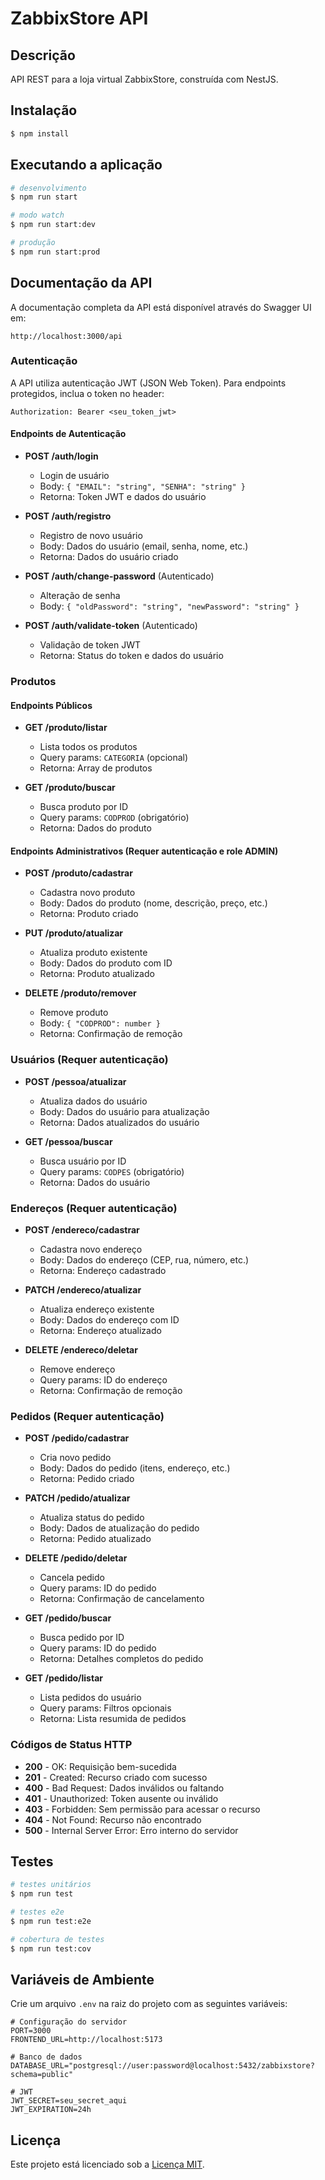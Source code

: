 # ZabbixStore API

## Descrição

API REST para a loja virtual ZabbixStore, construída com NestJS.

## Instalação

```bash
$ npm install
```

## Executando a aplicação

```bash
# desenvolvimento
$ npm run start

# modo watch
$ npm run start:dev

# produção
$ npm run start:prod
```

## Documentação da API

A documentação completa da API está disponível através do Swagger UI em:

```
http://localhost:3000/api
```

### Autenticação

A API utiliza autenticação JWT (JSON Web Token). Para endpoints protegidos, inclua o token no header:

```
Authorization: Bearer <seu_token_jwt>
```

#### Endpoints de Autenticação

- **POST /auth/login**

  - Login de usuário
  - Body: `{ "EMAIL": "string", "SENHA": "string" }`
  - Retorna: Token JWT e dados do usuário

- **POST /auth/registro**

  - Registro de novo usuário
  - Body: Dados do usuário (email, senha, nome, etc.)
  - Retorna: Dados do usuário criado

- **POST /auth/change-password** (Autenticado)

  - Alteração de senha
  - Body: `{ "oldPassword": "string", "newPassword": "string" }`

- **POST /auth/validate-token** (Autenticado)
  - Validação de token JWT
  - Retorna: Status do token e dados do usuário

### Produtos

#### Endpoints Públicos

- **GET /produto/listar**

  - Lista todos os produtos
  - Query params: `CATEGORIA` (opcional)
  - Retorna: Array de produtos

- **GET /produto/buscar**
  - Busca produto por ID
  - Query params: `CODPROD` (obrigatório)
  - Retorna: Dados do produto

#### Endpoints Administrativos (Requer autenticação e role ADMIN)

- **POST /produto/cadastrar**

  - Cadastra novo produto
  - Body: Dados do produto (nome, descrição, preço, etc.)
  - Retorna: Produto criado

- **PUT /produto/atualizar**

  - Atualiza produto existente
  - Body: Dados do produto com ID
  - Retorna: Produto atualizado

- **DELETE /produto/remover**
  - Remove produto
  - Body: `{ "CODPROD": number }`
  - Retorna: Confirmação de remoção

### Usuários (Requer autenticação)

- **POST /pessoa/atualizar**

  - Atualiza dados do usuário
  - Body: Dados do usuário para atualização
  - Retorna: Dados atualizados do usuário

- **GET /pessoa/buscar**
  - Busca usuário por ID
  - Query params: `CODPES` (obrigatório)
  - Retorna: Dados do usuário

### Endereços (Requer autenticação)

- **POST /endereco/cadastrar**

  - Cadastra novo endereço
  - Body: Dados do endereço (CEP, rua, número, etc.)
  - Retorna: Endereço cadastrado

- **PATCH /endereco/atualizar**

  - Atualiza endereço existente
  - Body: Dados do endereço com ID
  - Retorna: Endereço atualizado

- **DELETE /endereco/deletar**
  - Remove endereço
  - Query params: ID do endereço
  - Retorna: Confirmação de remoção

### Pedidos (Requer autenticação)

- **POST /pedido/cadastrar**

  - Cria novo pedido
  - Body: Dados do pedido (itens, endereço, etc.)
  - Retorna: Pedido criado

- **PATCH /pedido/atualizar**

  - Atualiza status do pedido
  - Body: Dados de atualização do pedido
  - Retorna: Pedido atualizado

- **DELETE /pedido/deletar**

  - Cancela pedido
  - Query params: ID do pedido
  - Retorna: Confirmação de cancelamento

- **GET /pedido/buscar**

  - Busca pedido por ID
  - Query params: ID do pedido
  - Retorna: Detalhes completos do pedido

- **GET /pedido/listar**
  - Lista pedidos do usuário
  - Query params: Filtros opcionais
  - Retorna: Lista resumida de pedidos

### Códigos de Status HTTP

- **200** - OK: Requisição bem-sucedida
- **201** - Created: Recurso criado com sucesso
- **400** - Bad Request: Dados inválidos ou faltando
- **401** - Unauthorized: Token ausente ou inválido
- **403** - Forbidden: Sem permissão para acessar o recurso
- **404** - Not Found: Recurso não encontrado
- **500** - Internal Server Error: Erro interno do servidor

## Testes

```bash
# testes unitários
$ npm run test

# testes e2e
$ npm run test:e2e

# cobertura de testes
$ npm run test:cov
```

## Variáveis de Ambiente

Crie um arquivo `.env` na raiz do projeto com as seguintes variáveis:

```env
# Configuração do servidor
PORT=3000
FRONTEND_URL=http://localhost:5173

# Banco de dados
DATABASE_URL="postgresql://user:password@localhost:5432/zabbixstore?schema=public"

# JWT
JWT_SECRET=seu_secret_aqui
JWT_EXPIRATION=24h
```

## Licença

Este projeto está licenciado sob a [Licença MIT](LICENSE).
